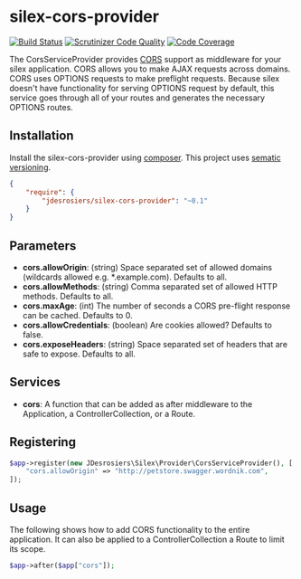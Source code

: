 silex-cors-provider
===================

[![Build Status](https://travis-ci.org/jdesrosiers/silex-cors-provider.png?branch=v0)](https://travis-ci.org/jdesrosiers/silex-cors-provider)
[![Scrutinizer Code Quality](https://scrutinizer-ci.com/g/jdesrosiers/silex-cors-provider/badges/quality-score.png?b=v0)](https://scrutinizer-ci.com/g/jdesrosiers/silex-cors-provider/?branch=v0)
[![Code Coverage](https://scrutinizer-ci.com/g/jdesrosiers/silex-cors-provider/badges/coverage.png?b=v0)](https://scrutinizer-ci.com/g/jdesrosiers/silex-cors-provider/?branch=v0)

The CorsServiceProvider provides [CORS](http://enable-cors.org/) support as middleware for your silex application.  CORS
allows you to make AJAX requests across domains.  CORS uses OPTIONS requests to make preflight requests.  Because silex
doesn't have functionality for serving OPTIONS request by default, this service goes through all of your routes and
generates the necessary OPTIONS routes.

Installation
------------
Install the silex-cors-provider using [composer](http://getcomposer.org/).  This project uses [sematic versioning](http://semver.org/).

```json
{
    "require": {
        "jdesrosiers/silex-cors-provider": "~0.1"
    }
}
```

Parameters
----------
* **cors.allowOrigin**: (string) Space separated set of allowed domains (wildcards allowed e.g. *.example.com).  Defaults to all.
* **cors.allowMethods**: (string) Comma separated set of allowed HTTP methods.  Defaults to all.
* **cors.maxAge**: (int) The number of seconds a CORS pre-flight response can be cached.  Defaults to 0.
* **cors.allowCredentials**: (boolean) Are cookies allowed?  Defaults to false.
* **cors.exposeHeaders**: (string) Space separated set of headers that are safe to expose.  Defaults to all.

Services
--------
* **cors**: A function that can be added as after middleware to the Application, a ControllerCollection, or a Route.

Registering
-----------
```php
$app->register(new JDesrosiers\Silex\Provider\CorsServiceProvider(), [
    "cors.allowOrigin" => "http://petstore.swagger.wordnik.com",
]);
```

Usage
-----
The following shows how to add CORS functionality to the entire application.  It can also be applied to a
ControllerCollection a Route to limit its scope.
```php
$app->after($app["cors"]);
```
